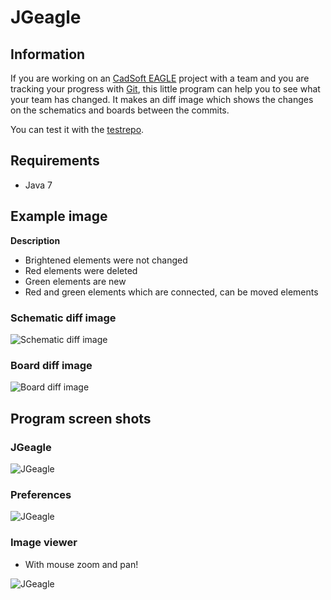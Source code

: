 # JGeagle

## Information
If you are working on an [CadSoft EAGLE](http://www.cadsoftusa.com/eagle-pcb-design-software/) project with a team and you are tracking your progress with [Git](http://git-scm.com/), this little program can help you to see what your team has changed. It makes an diff image which shows the changes on the schematics and boards between the commits.

You can test it with the [testrepo](https://github.com/hurik/visual-diffs-for-eagle-and-git_testrepo).

## Requirements
* Java 7

## Example image
**Description**
* Brightened elements were not changed
* Red elements were deleted
* Green elements are new
* Red and green elements which are connected, can be moved elements

### Schematic diff image
![Schematic diff image](https://raw.github.com/hurik/JGeagle/master/images/schematic-diff.png)

### Board diff image
![Board diff image](https://raw.github.com/hurik/JGeagle/master/images/board-diff.png)


## Program screen shots
### JGeagle
![JGeagle](https://raw.github.com/hurik/JGeagle/master/images/jgeagle.png)

### Preferences
![JGeagle](https://raw.github.com/hurik/JGeagle/master/images/jgeagle-preferences.png)

### Image viewer
* With mouse zoom and pan!

![JGeagle](https://raw.github.com/hurik/JGeagle/master/images/jgeagle-imageviewer.png)
